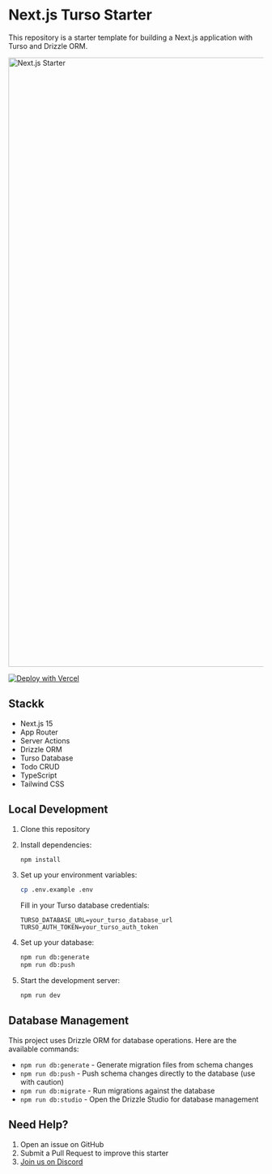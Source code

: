 # Next.js Turso Starter

This repository is a starter template for building a Next.js application with Turso and Drizzle ORM.

<img width="1200" alt="Next.js Starter" src="https://github.com/user-attachments/assets/b78fd54e-574b-43b9-8f8f-943d14722e64" />

[![Deploy with Vercel](https://vercel.com/button)](https://vercel.com/new/clone?demo-description=Simple%20Next.js%20starter%20for%20using%20SQLite%20over%20HTTP%20with%20Turso.&demo-image=%2F%2Fimages.ctfassets.net%2Fe5382hct74si%2F2bMt29jx0XHekOO2lYlj6R%2Fc902d38ad15abf0c6d52f05bf60d54c5%2Fzi0I1GXrZoKub1NCL6i3VKe8a2UE5HMITQn1WCyquvoSZxwk&demo-title=Next.js%20Turso%20Starter&demo-url=https%3A%2F%2Fnextjs-turso-starter.vercel.app&from=templates&products=%255B%257B%2522type%2522%253A%2522integration%2522%252C%2522protocol%2522%253A%2522storage%2522%252C%2522productSlug%2522%253A%2522database%2522%252C%2522integrationSlug%2522%253A%2522tursocloud%2522%257D%255D&project-name=Next.js%20Turso%20Starter&repository-name=turso-starter&repository-url=https%3A%2F%2Fgithub.com%2Ftursodatabase%2Fnextjs-turso-starter&skippable-integrations=1)

## Stackk

- Next.js 15
- App Router
- Server Actions
- Drizzle ORM
- Turso Database
- Todo CRUD
- TypeScript
- Tailwind CSS

## Local Development

1. Clone this repository
2. Install dependencies:

   ```bash
   npm install
   ```

3. Set up your environment variables:

   ```bash
   cp .env.example .env
   ```

   Fill in your Turso database credentials:

   ```
   TURSO_DATABASE_URL=your_turso_database_url
   TURSO_AUTH_TOKEN=your_turso_auth_token
   ```

4. Set up your database:

   ```bash
   npm run db:generate
   npm run db:push
   ```

5. Start the development server:
   ```bash
   npm run dev
   ```

## Database Management

This project uses Drizzle ORM for database operations. Here are the available commands:

- `npm run db:generate` - Generate migration files from schema changes
- `npm run db:push` - Push schema changes directly to the database (use with caution)
- `npm run db:migrate` - Run migrations against the database
- `npm run db:studio` - Open the Drizzle Studio for database management

## Need Help?

1. Open an issue on GitHub
2. Submit a Pull Request to improve this starter
3. [Join us on Discord](https://tur.so/discord)
